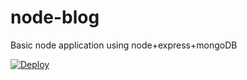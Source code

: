 node-blog
=========

Basic node application using node+express+mongoDB

[![Deploy](https://www.herokucdn.com/deploy/button.png)](https://heroku.com/deploy?template=https://github.com/arajparaj/node-blog.git)

